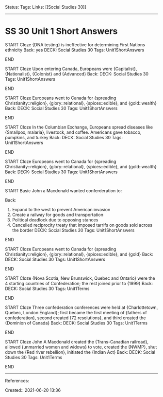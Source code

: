 Status:
Tags: 
Links: [[Social Studies 30]]
___
# SS 30 Unit 1 Short Answers

START
Cloze
{DNA testing} is ineffective for determining First Nations ethnicity
Back: yes
DECK: Social Studies 30
Tags: Unit1ShortAnswers
<!--ID: 1624470432757-->
END

START
Cloze
Upon entering Canada, Europeans were {Capitalist}, {Nationalist}, {Colonist} and {Advanced}
Back: 
DECK: Social Studies 30
Tags: Unit1ShortAnswers
<!--ID: 1624470432763-->
END

START
Cloze
Europeans went to Canada for {spreading Christianity::religion}, {glory::relational}, {spices::edible}, and {gold::wealth}
Back: 
DECK: Social Studies 30
Tags: Unit1ShortAnswers
<!--ID: 1624470432769-->
END

START
Cloze
In the Columbian Exchange, Europeans spread diseases like {Smallpox, malaria}, livestock, and coffee. Americans gave tobacco, pumpkins, and turkey
Back: 
DECK: Social Studies 30
Tags: Unit1ShortAnswers
<!--ID: 1624470432776-->
END

START
Cloze
Europeans went to Canada for {spreading Christianity::religion}, {glory::relational}, {spices::edible}, and {gold::wealth}
Back: 
DECK: Social Studies 30
Tags: Unit1ShortAnswers
<!--ID: 1631427279301-->
END

START
Basic
John a Macdonald wanted conferderation to:

Back: 
1. Expand to the west to prevent American invasion
2. Create a railway for goods and transportation
3. Political deadlock due to opposing stances
4. Cancelled reciprocity treaty that imposed tarrifs on goods sold across the border
DECK: Social Studies 30
Tags: Unit1ShortAnswers
<!--ID: 1624470432783-->
END

START
Cloze
Europeans went to Canada for {spreading Christianity::religion}, {glory::relational}, {spices::edible}, and {gold}
Back: 
DECK: Social Studies 30
Tags: Unit1ShortAnswers
<!--ID: 1624470468163-->
END

START
Cloze
{Nova Scotia, New Brunswick, Quebec and Ontario} were the 4 starting countries of Confederation; the rest joined prior to {1999}
Back: 
DECK: Social Studies 30
Tags: Unit1Terms
<!--ID: 1624470432791-->
END

START
Cloze
Three confederation conferences were held at {Charlottetown, Quebec, London England}; first became the first meeting of {fathers of confederation}, second created {72 resolutions}, and third created the {Dominion of Canada}
Back: 
DECK: Social Studies 30
Tags: Unit1Terms
<!--ID: 1624470432797-->
END

START
Cloze
John A Macdonald created the {Trans-Canadian railroad}, allowed {unmarried women and widows} to vote, created the {NWMP}, shut down the {Red river rebellion}, initiated the {Indian Act}
Back: 
DECK: Social Studies 30
Tags: Unit1Terms
<!--ID: 1624470432804-->
END
___
References:

Created:: 2021-06-20 13:36